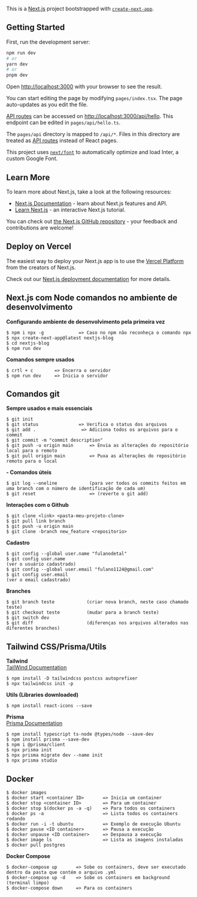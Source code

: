 This is a [Next.js](https://nextjs.org/) project bootstrapped with [`create-next-app`](https://github.com/vercel/next.js/tree/canary/packages/create-next-app).

## Getting Started

First, run the development server:

```bash
npm run dev
# or
yarn dev
# or
pnpm dev
```

Open [http://localhost:3000](http://localhost:3000) with your browser to see the result.

You can start editing the page by modifying `pages/index.tsx`. The page auto-updates as you edit the file.

[API routes](https://nextjs.org/docs/api-routes/introduction) can be accessed on [http://localhost:3000/api/hello](http://localhost:3000/api/hello). This endpoint can be edited in `pages/api/hello.ts`.

The `pages/api` directory is mapped to `/api/*`. Files in this directory are treated as [API routes](https://nextjs.org/docs/api-routes/introduction) instead of React pages.

This project uses [`next/font`](https://nextjs.org/docs/basic-features/font-optimization) to automatically optimize and load Inter, a custom Google Font.

## Learn More

To learn more about Next.js, take a look at the following resources:

- [Next.js Documentation](https://nextjs.org/docs) - learn about Next.js features and API.
- [Learn Next.js](https://nextjs.org/learn) - an interactive Next.js tutorial.

You can check out [the Next.js GitHub repository](https://github.com/vercel/next.js/) - your feedback and contributions are welcome!

## Deploy on Vercel

The easiest way to deploy your Next.js app is to use the [Vercel Platform](https://vercel.com/new?utm_medium=default-template&filter=next.js&utm_source=create-next-app&utm_campaign=create-next-app-readme) from the creators of Next.js.

Check out our [Next.js deployment documentation](https://nextjs.org/docs/deployment) for more details.

## Next.js com Node comandos no ambiente de desenvolvimento
**Configurando ambiente de desenvolvimento pela primeira vez** 
```
$ npm i npx -g             => Caso no npm não reconheça o comando npx  
$ npx create-next-app@latest nextjs-blog  
$ cd nextjs-blog  
$ npm run dev  
```
**Comandos sempre usados**  
```
$ crtl + c        => Encerra o servidor  
$ npm run dev     => Inicia o servidor
``` 

## Comandos git
**Sempre usados e mais essenciais**  
```
$ git init  
$ git status               => Verifica o status dos arquivos  
$ git add .                 => Adiciona todos os arquivos para o commit  
$ git commit -m "commit description"  
$ git push -u origin main      => Envia as alterações do repositório local para o remoto  
$ git pull origin main         => Puxa as alterações do repositório remoto para o local  
```
**- Comandos úteis** 
```
$ git log --oneline            (para ver todos os commits feitos em uma branch com o número de identificação de cada um)
$ git reset                    => (reverte o git add)
```
**Interações com o Github**  
```
$ git clone <link> <pasta-meu-projeto-clone>  
$ git pull link branch
$ git push -u origin main
$ git clone -branch new_feature <repositorio>
```
**Cadastro**    
```
$ git config --global user.name "fulanodetal"
$ git config user.name                                                     (ver o usuário cadastrado)
$ git config --global user.email "fulano1124@gmail.com"
$ git config user.email                                                    (ver o email cadastrado)
```
**Branches**  
```
$ git branch teste            (criar nova branch, neste caso chamado teste)
$ git checkout teste          (mudar para a branch teste)
$ git switch dev
$ git diff                    (diferenças nos arquivos alterados nas diferentes branches)
```

## Tailwind CSS/Prisma/Utils 
**Tailwind**  
[TailWind Documentation](https://tailwindcss.com/docs/guides/nextjs)
```
$ npm install -D tailwindcss postcss autoprefixer
$ npx tailwindcss init -p
```
**Utils (Libraries downloaded)**  
```
$ npm install react-icons --save
```
**Prisma**  
[Prisma Documentation](https://www.prisma.io/docs/getting-started/quickstart)
```
$ npm install typescript ts-node @types/node --save-dev
$ npm install prisma --save-dev
$ npm i @prisma/client
$ npx prisma init
$ npx prisma migrate dev --name init
$ npx prisma studio
```

## Docker  
```
$ docker images
$ docker start <container ID>       => Inicia um container
$ docker stop <container ID>        => Para um container
$ docker stop $(docker ps -a -q)    => Para todos os containers
$ docker ps -a                      => Lista todos os containers rodando
$ docker run -i -t ubuntu           => Exemplo de execução Ubuntu
$ docker pause <ID container>       => Pausa a execução
$ docker unpause <ID container>     => Despausa a execução
$ docker image ls                   => Lista as imagens instaladas
$ docker pull postgres
```
**Docker Compose**  
```
$ docker-compose up       => Sobe os containers, deve ser executado dentro da pasta que contém o arquivo .yml
$ docker-compose up -d    => Sobe os containers em background (terminal limpo)
$ docker-compose down     => Para os containers
```
